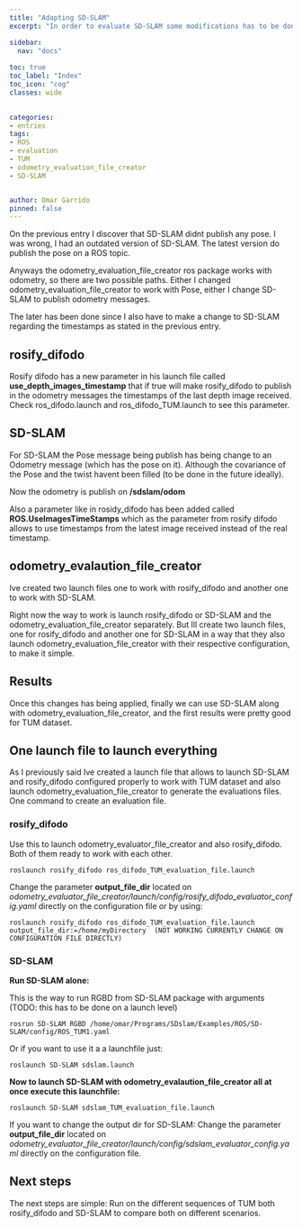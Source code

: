 ```yaml
---
title: "Adapting SD-SLAM"
excerpt: "In order to evaluate SD-SLAM some modifications has to be done"

sidebar:
  nav: "docs"
  
toc: true
toc_label: "Index"
toc_icon: "cog"
classes: wide
  

categories:
- entries
tags:
- ROS
- evaluation
- TUM
- odometry_evaluation_file_creator
- SD-SLAM


author: Omar Garrido
pinned: false
---
```


On the previous entry I discover that SD-SLAM didnt publish any pose. I was wrong, I had an outdated version of SD-SLAM. The latest version do publish the pose on a ROS topic.

Anyways the odometry_evaluation_file_creator ros package works with odometry, so there are two possible paths. Either I changed odometry_evaluation_file_creator to work with Pose, either I change SD-SLAM to publish odometry messages.

The later has been done since I also have to make a change to SD-SLAM regarding the timestamps as stated in the previous entry.

## rosify_difodo
Rosify difodo has a new parameter in his launch file called **use_depth_images_timestamp** that if true will make rosify_difodo to publish in the odometry messages the timestamps of the last depth image received. Check ros_difodo.launch and ros_difodo_TUM.launch to see this parameter.

## SD-SLAM
For SD-SLAM the Pose message being publish has being change to an Odometry message (which has the pose on it). Although the covariance of the Pose and the twist havent been filled (to be done in the future ideally).

Now the odometry is publish on **/sdslam/odom**

Also a parameter like in rosidy_difodo has been added called **ROS.UseImagesTimeStamps** which as the parameter from rosify difodo allows to use timestamps from the latest image received instead of the real timestamp.

## odometry_evalaution_file_creator
Ive created two launch files one to work with rosify_difodo and another one to work with SD-SLAM.

Right now the way to work is launch rosify_difodo or SD-SLAM and the odometry_evaluation_file_creator separately. But Ill create two launch files, one for rosify_difodo and another one for SD-SLAM in a way that they also launch odometry_evaluation_file_creator with their respective configuration, to make it simple.

## Results
Once this changes has being applied, finally we can use SD-SLAM along with odometry_evaluation_file_creator, and the first results were pretty good for TUM dataset.

## One launch file to launch everything
As I previously said Ive created a launch file that allows to launch SD-SLAM and rosify_difodo configured properly to work with TUM dataset and also launch odometry_evaluation_file_creator to generate the evaluations files. One command to create an evaluation file.

### rosify_difodo
Use this to launch odometry_evaluator_file_creator and also rosify_difodo. Both of them ready to work with each other.

```
roslaunch rosify_difodo ros_difodo_TUM_evaluation_file.launch
```

Change the parameter **output_file_dir** located on *odometry_evaluator_file_creator/launch/config/rosify_difodo_evaluator_config.yaml* directly on the configuration file or by using:

```
roslaunch rosify_difodo ros_difodo_TUM_evaluation_file.launch output_file_dir:=/home/myDirectory  (NOT WORKING CURRENTLY CHANGE ON CONFIGURATION FILE DIRECTLY)
```


### SD-SLAM

**Run SD-SLAM alone:**

This is the way to run RGBD from SD-SLAM package with arguments (TODO: this has to be done on a launch level)
```
rosrun SD-SLAM RGBD /home/omar/Programs/SDslam/Examples/ROS/SD-SLAM/config/ROS_TUM1.yaml
```
Or if you want to use it a a launchfile just:
```
roslaunch SD-SLAM sdslam.launch
```

**Now to launch SD-SLAM with odometry_evalaution_file_creator all at once execute this launchfile:**
```
roslaunch SD-SLAM sdslam_TUM_evaluation_file.launch
```

If you want to change the output dir for SD-SLAM:
Change the parameter **output_file_dir** located on *odometry_evaluator_file_creator/launch/config/sdslam_evaluator_config.yaml* directly on the configuration file.



## Next steps
The next steps are simple: Run on the different sequences of TUM both rosify_difodo and SD-SLAM to compare both on different scenarios.